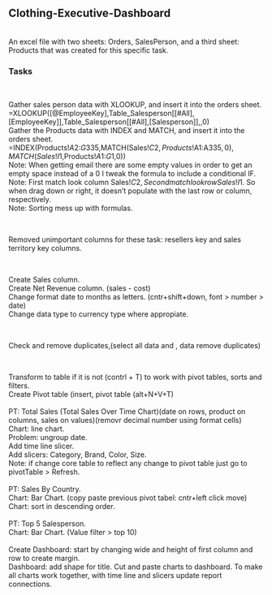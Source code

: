 ## Clothing-Executive-Dashboard
<br>
An excel file with two sheets: Orders, SalesPerson, and a third sheet: Products that was created for this specific task. 

<br>

### Tasks

<br>

Gather sales person data with XLOOKUP, and insert it into the orders sheet.<br>
=XLOOKUP([@EmployeeKey],Table_Salesperson[[#All],[EmployeeKey]],Table_Salesperson[[#All],[Salesperson]],,0)
<br>
Gather the Products data with INDEX and MATCH, and insert it into the orders sheet.<br>
=INDEX(Products!$A$2:$G$335,MATCH(Sales!$C2,Products!$A$1:$A$335,0),MATCH(Sales!I$1,Products!$A$1:$G$1,0))
<br>
Note: When getting email there are some empty values in order to get an empty space instead of a 0 I tweak the formula to include a conditional IF.<br>
Note: First match look column Sales!$C2, Second match look row  Sales!I$1. So when drag down or right, it doesn’t populate with the last row or column, respectively.<br>
Note: Sorting mess up with formulas.<br>

<br>

Removed unimportant columns for these task: resellers key and sales territory key columns.

<br>

Create Sales column.<br>
Create Net Revenue column. (sales - cost)<br>
Change format date to months as letters. (cntr+shift+down, font > number > date)<br>
Change data type to currency type where appropiate.<br>

<br>

Check and remove duplicates,(select all data and , data remove duplicates)

<br>

Transform to table if it is not (contrl + T) to work with pivot tables, sorts and filters.<br>
Create Pivot table (insert, pivot table (alt+N+V+T)<br>
<br>
PT: Total Sales (Total Sales Over Time Chart)(date on rows, product on columns, sales on values)(removr decimal number using format cells)<br>
Chart: line chart.<br>
Problem: ungroup date.<br>
Add time line slicer.<br>
Add slicers: Category, Brand, Color, Size.<br>
Note: if change core table to reflect any change to pivot table just go to pivotTable > Refresh.<br>
<br>
PT: Sales By Country.<br>
Chart: Bar Chart. (copy paste previous pivot tabel: cntr+left click move)<br>
Chart: sort in descending order.<br>
<br>
PT: Top 5 Salesperson.<br>
Chart: Bar Chart. (Value filter > top 10)<br>
<br>
Create Dashboard: start by changing wide and height of first column and row to create margin.<br>
Dashboard: add shape for title. Cut and paste charts to dashboard. To make all charts work together, with time line and slicers update report connections.<br>
